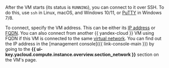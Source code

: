 After the VM starts (its status is `RUNNING`), you can connect to it over SSH. To do this, use `ssh` in Linux, macOS, and Windows 10/11, or [PuTTY](https://www.chiark.greenend.org.uk/~sgtatham/putty/) in Windows 7/8.

To connect, specify the VM address. This can be either its [IP address](../vpc/concepts/address.md) or [FQDN](../vpc/concepts/address.md#fqdn). You can also connect from another {{ yandex-cloud }} VM using FQDN if this VM is connected to the same [virtual network](../vpc/concepts/network.md#network). You can find out the IP address in the [management console]({{ link-console-main }}) by going to the **{{ ui-key.yacloud.compute.instance.overview.section_network }}** section on the VM's page.